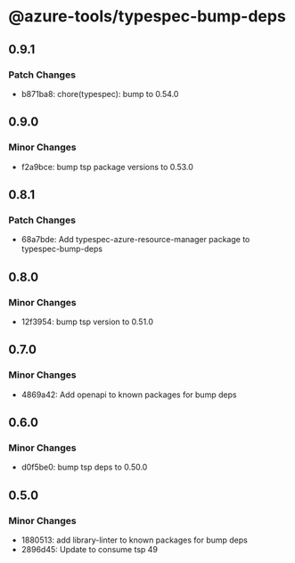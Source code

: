 # @azure-tools/typespec-bump-deps

## 0.9.1

### Patch Changes

- b871ba8: chore(typespec): bump to 0.54.0

## 0.9.0

### Minor Changes

- f2a9bce: bump tsp package versions to 0.53.0

## 0.8.1

### Patch Changes

- 68a7bde: Add typespec-azure-resource-manager package to typespec-bump-deps

## 0.8.0

### Minor Changes

- 12f3954: bump tsp version to 0.51.0

## 0.7.0

### Minor Changes

- 4869a42: Add openapi to known packages for bump deps

## 0.6.0

### Minor Changes

- d0f5be0: bump tsp deps to 0.50.0

## 0.5.0

### Minor Changes

- 1880513: add library-linter to known packages for bump deps
- 2896d45: Update to consume tsp 49
